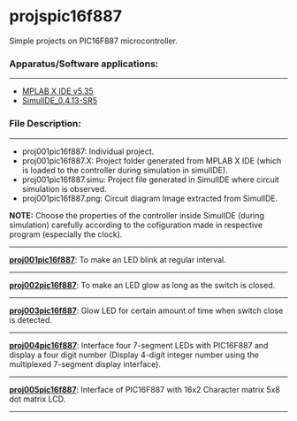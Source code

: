 
<!-- README.md file to the head repository projspic16f887. -->

# projspic16f887
Simple projects on PIC16F887 microcontroller.

### Apparatus/Software applications: 
---
- [MPLAB X IDE v5.35](https://www.microchip.com/en-us/development-tools-tools-and-software/mplab-x-ide)
- [SimulIDE_0.4.13-SR5](https://www.simulide.com/p/home.html)

### File Description:
---
- proj001pic16f887: Individual project.
- proj001pic16f887.X: Project folder generated from MPLAB X IDE (which is loaded to the controller during simulation in simulIDE).
- proj001pic16f887.simu: Project file generated in SimulIDE where circuit simulation is observed.
- proj001pic16f887.png: Circuit diagram Image extracted from SimulIDE.


**NOTE:** Choose the properties of the controller inside SimulIDE (during simulation) carefully according to the cofiguration made in respective program (especially the clock).

---
**[proj001pic16f887](proj001pic16f887)**: To make an LED blink at regular interval.

---
**[proj002pic16f887](proj002pic16f887)**: To make an LED glow as long as the switch is closed.

---
**[proj003pic16f887](proj003pic16f887)**: Glow LED for certain amount of time when switch close is detected.

---
**[proj004pic16f887](proj004pic16f887)**: Interface four 7-segment LEDs with PIC16F887 and display a four digit number (Display 4-digit integer number using the multiplexed 7-segment display interface).

---
**[proj005pic16f887](proj005pic16f887)**: Interface of PIC16F887 with 16x2 Character matrix 5x8 dot matrix LCD.

---

